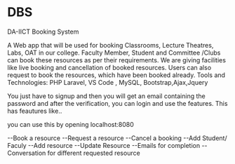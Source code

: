 # DBS
DA-IICT Booking System

A Web app that will be used for booking Classrooms, Lecture Theatres, Labs, OAT in our
college. Faculty Member, Student and Committee /Clubs can book these resources as per
their requirements. We are giving facilities like live booking and cancellation of booked
resources. Users can also request to book the resources, which have been booked already.
Tools and Technologies: PHP Laravel, VS Code , MySQL, Bootstrap,Ajax,Jquery

You just have to signup and then you will get an email containing the password and after the verification, you can login and use the features. This has feautures like..

you can use this by opening localhost:8080

--Book a resource
--Request a resource
--Cancel a booking
--Add Student/ Faculy
--Add resource
--Update Resource
--Emails for completion
--Conversation for different requested resource
